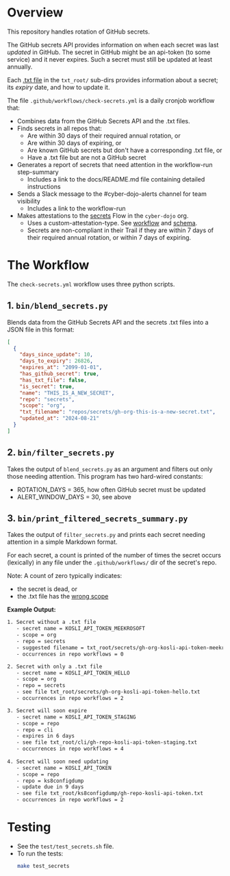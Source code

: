 # Overview

This repository handles rotation of GitHub secrets.

The GitHub secrets API provides information on when each secret was last *updated* in GitHub.
The secret in GitHub might be an api-token (to some service) and it never expires. 
Such a secret must still be updated at least annually.

Each [.txt file](https://github.com/cyber-dojo/secrets/tree/main/docs#secrets-scope-and-txt-filenames) in the `txt_root/` sub-dirs provides information about a secret; its *expiry* date, and how to update it.

The file `.github/workflows/check-secrets.yml` is a daily cronjob workflow that:
- Combines data from the GitHub Secrets API and the .txt files.
- Finds secrets in all repos that:
   - Are within 30 days of their required annual rotation, or  
   - Are within 30 days of expiring, or
   - Are known GitHub secrets but don't have a corresponding .txt file, or
   - Have a .txt file but are not a GitHub secret
- Generates a report of secrets that need attention in the workflow-run step-summary
   - Includes a link to the docs/README.md file containing detailed instructions
- Sends a Slack message to the #cyber-dojo-alerts channel for team visibility
   - Includes a link to the workflow-run
- Makes attestations to the [secrets](https://app.kosli.com/cyber-dojo/flows/secrets/trails/) Flow in the `cyber-dojo` org.
   - Uses a custom-attestation-type. See [workflow](.github/workflows/create-custom-attestation.yml)
     and [schema](docs/custom-attestation-type-schema.json).
   - Secrets are non-compliant in their Trail if they are within 7 days of their required annual rotation,
     or within 7 days of expiring.


# The Workflow

The `check-secrets.yml` workflow uses three python scripts.

## 1. `bin/blend_secrets.py`

Blends data from the GitHub Secrets API and the secrets .txt files into a JSON file in this format:

```json
[
  {
    "days_since_update": 10,
    "days_to_expiry": 26826,
    "expires_at": "2099-01-01",
    "has_github_secret": true,
    "has_txt_file": false,
    "is_secret": true,
    "name": "THIS_IS_A_NEW_SECRET",
    "repo": "secrets",
    "scope": "org", 
    "txt_filename": "repos/secrets/gh-org-this-is-a-new-secret.txt",
    "updated_at": "2024-08-21"
  }
]
```

## 2. `bin/filter_secrets.py`

Takes the output of `blend_secrets.py` as an argument and filters out only those needing attention.
This program has two hard-wired constants:
- ROTATION_DAYS = 365, how often GitHub secret must be updated 
- ALERT_WINDOW_DAYS = 30, see above

## 3. `bin/print_filtered_secrets_summary.py`

Takes the output of `filter_secrets.py` and prints each secret needing attention in a simple Markdown format.

For each secret, a count is printed of the number of times the secret
occurs (lexically) in any file under the `.github/workflows/` dir of the secret's repo.

Note: A count of zero typically indicates:
- the secret is dead, or 
- the .txt file has the [wrong scope](https://github.com/cyber-dojo/secrets/blob/main/docs/README.md) 

**Example Output:**

```txt
1. Secret without a .txt file
   - secret name = KOSLI_API_TOKEN_MEEKROSOFT
   - scope = org
   - repo = secrets
   - suggested filename = txt_root/secrets/gh-org-kosli-api-token-meekrosoft.txt
   - occurrences in repo workflows = 0   

2. Secret with only a .txt file
   - secret name = KOSLI_API_TOKEN_HELLO
   - scope = org
   - repo = secrets
   - see file txt_root/secrets/gh-org-kosli-api-token-hello.txt
   - occurrences in repo workflows = 2   

3. Secret will soon expire
   - secret name = KOSLI_API_TOKEN_STAGING
   - scope = repo
   - repo = cli
   - expires in 6 days
   - see file txt_root/cli/gh-repo-kosli-api-token-staging.txt
   - occurrences in repo workflows = 4   
   
4. Secret will soon need updating
   - secret name = KOSLI_API_TOKEN
   - scope = repo
   - repo = ks8configdump
   - update due in 9 days
   - see file txt_root/ks8configdump/gh-repo-kosli-api-token.txt
   - occurrences in repo workflows = 2
```

# Testing

- See the `test/test_secrets.sh` file.
- To run the tests:
   ```bash
   make test_secrets
   ```
